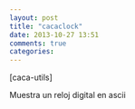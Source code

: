 ```yaml
---
layout: post
title: "cacaclock"
date: 2013-10-27 13:51
comments: true
categories: 
---
```

[caca-utils]

Muestra un reloj digital en ascii

